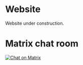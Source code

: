 
# Website

Website under construction.

# Matrix chat room

[![Chat on Matrix](https://matrix.to/img/matrix-badge.svg)](https://matrix.to/#/#xapp:matrix.org)

